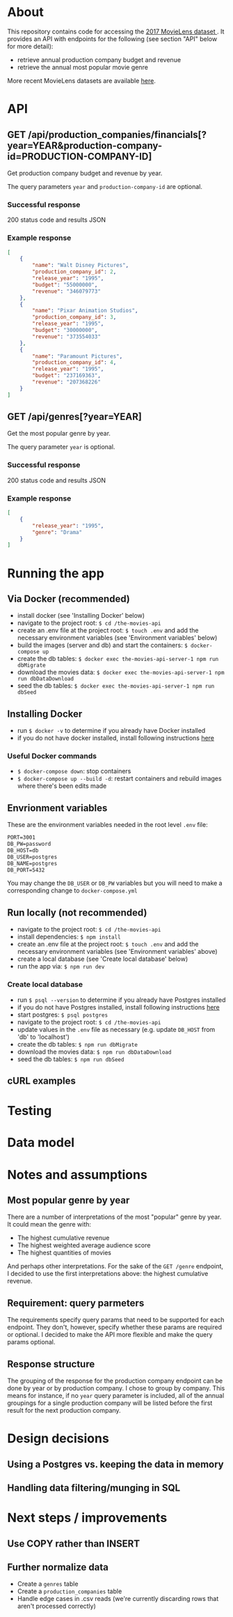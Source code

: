 # About
This repository contains code for accessing the [2017 MovieLens dataset ](https://www.kaggle.com/datasets/rounakbanik/the-movies-dataset). It provides an API with endpoints for the following (see section "API" below for more detail): 
- retrieve annual production company budget and revenue 
- retrieve the annual most popular movie genre

More recent MovieLens datasets are available [here](https://grouplens.org/datasets/movielens/).

# API

## GET /api/production_companies/financials[?year=YEAR&production-company-id=PRODUCTION-COMPANY-ID]
Get production company budget and revenue by year. 

The query parameters `year` and `production-company-id` are optional.

### Successful response 
200 status code and results JSON

### Example response
```json
[
    {
        "name": "Walt Disney Pictures",
        "production_company_id": 2,
        "release_year": "1995",
        "budget": "55000000",
        "revenue": "346079773"
    },
    {
        "name": "Pixar Animation Studios",
        "production_company_id": 3,
        "release_year": "1995",
        "budget": "30000000",
        "revenue": "373554033"
    },
    {
        "name": "Paramount Pictures",
        "production_company_id": 4,
        "release_year": "1995",
        "budget": "237169363",
        "revenue": "207368226"
    }
]
```

## GET /api/genres[?year=YEAR]
Get the most popular genre by year. 

The query parameter `year` is optional.

### Successful response 
200 status code and results JSON

### Example response 
```json
[
    {
        "release_year": "1995",
        "genre": "Drama"
    }
]
```

# Running the app

## Via Docker (recommended)
* install docker (see 'Installing Docker' below)
* navigate to the project root: `$ cd /the-movies-api`
* create an .env file at the project root: `$ touch .env` and add the necessary environment variables (see 'Environment variables' below)
* build the images (server and db) and start the containers: `$ docker-compose up`
* create the db tables: `$ docker exec the-movies-api-server-1 npm run dbMigrate`
* download the movies data: `$ docker exec the-movies-api-server-1 npm run dbDataDownload`
* seed the db tables: `$ docker exec the-movies-api-server-1 npm run dbSeed`

## Installing Docker
* run `$ docker -v` to determine if you already have Docker installed
* if you do not have docker installed, install following instructions [here](https://www.docker.com/products/docker-desktop/)

### Useful Docker commands
* `$ docker-compose down`: stop containers
* `$ docker-compose up --build -d`: restart containers and rebuild images where there's been edits made

## Envrionment variables
These are the environment variables needed in the root level `.env` file: 
```txt
PORT=3001
DB_PW=password
DB_HOST=db
DB_USER=postgres
DB_NAME=postgres
DB_PORT=5432
```

You may change the `DB_USER` or `DB_PW` variables but you will need to make a corresponding change to `docker-compose.yml`

## Run locally (not recommended)
* navigate to the project root: `$ cd /the-movies-api`
* install dependencies: `$ npm install`
* create an .env file at the project root: `$ touch .env` and add the necessary 
environment variables (see 'Environment variables' above)
* create a local database (see 'Create local database' below) 
* run the app via: `$ npm run dev`

### Create local database
* run `$ psql --version` to determine if you already have Postgres installed
* if you do not have Postgres installed, install following instructions [here](https://www.postgresql.org/download/)
* start postgres: `$ psql postgres`
* navigate to the project root: `$ cd /the-movies-api`
* update values in the `.env` file as necessary (e.g. update `DB_HOST` from 'db' to 'localhost')
* create the db tables: `$ npm run dbMigrate`
* download the movies data: `$ npm run dbDataDownload`
* seed the db tables: `$ npm run dbSeed`

## cURL examples

# Testing 

# Data model

# Notes and assumptions
## Most popular genre by year
There are a number of interpretations of the most "popular" genre by year. It could mean the genre with: 
* The highest cumulative revenue
* The highest weighted average audience score
* The highest quantities of movies

And perhaps other interpretations. For the sake of the `GET /genre` endpoint, I decided to use the first interpretations above: the highest cumulative revenue. 

## Requirement: query parmeters 
The requirements specify query params that need to be supported for each endpoint. They don't, however, specify whether these params are required or optional. I decided to make the API more flexible and make the query params optional.

## Response structure
The grouping of the response for the production company endpoint can be done by year or by production company. I chose to group by company. This means for instance, if no `year` query parameter is included, all of the annual groupings for a single production company will be listed before the first result for the next production company. 

# Design decisions
## Using a Postgres vs. keeping the data in memory

## Handling data filtering/munging in SQL

# Next steps / improvements
## Use COPY rather than INSERT

## Further normalize data 
* Create a `genres` table 
* Create a `production_companies` table
* Handle edge cases in .csv reads (we're currently discarding rows that aren't processed correctly)

